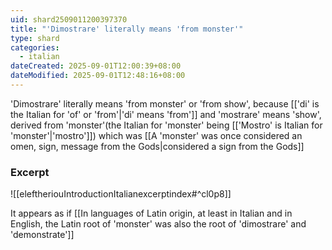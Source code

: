 ```yaml
---
uid: shard2509011200397370
title: "'Dimostrare' literally means 'from monster'"
type: shard
categories:
  - italian
dateCreated: 2025-09-01T12:00:39+08:00
dateModified: 2025-09-01T12:48:16+08:00
---
```

'Dimostrare' literally means 'from monster' or 'from show', because [['di' is the Italian for 'of' or 'from'|'di' means 'from']] and 'mostrare' means 'show', derived from 'monster'(the Italian for 'monster' being [['Mostro' is Italian for 'monster'|'mostro']]) which was [[A 'monster' was once considered an omen, sign, message from the Gods|considered a sign from the Gods]]
### Excerpt
![[eleftheriouIntroductionItalianexcerptindex#^cl0p8]]

It appears as if [[In languages of Latin origin, at least in Italian and in English, the Latin root of 'monster' was also the root of 'dimostrare' and 'demonstrate']]